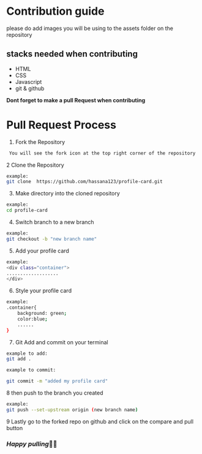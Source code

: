 # Contribution guide
please do add images you will be using to the assets folder  on the repository
## stacks needed when contributing
 * HTML
 * CSS
 * Javascript
 * git & github

<b> Dont forget to make a pull Request when contributing</b>

# Pull Request Process

1. Fork the Repository
```sh
 You will see the fork icon at the top right corner of the repository
```
2 Clone the Repository

```sh
example:
git clone  https://github.com/hassana123/profile-card.git
```
3. Make directory into the cloned repository
```sh
example:
cd profile-card
```
4. Switch branch to a new branch
```sh
example:
git checkout -b "new branch name"
```
5. Add your profile  card
```sh
example:
<div class="container">
...................
</div>
```
6. Style your profile card

```sh
example:
.container{
    background: green;
    color:blue;
    ......
}
```
7. Git Add and commit on your terminal

```sh
example to add:
git add .

example to commit:

git commit -m "added my profile card"
```

8 then push to the branch you created
```sh
example:
git push --set-upstream origin (new branch name)
```
9 Lastly go to the forked repo on github and click on the compare and pull button


### <b><i>Happy pulling</i>🤩🙂</b>


